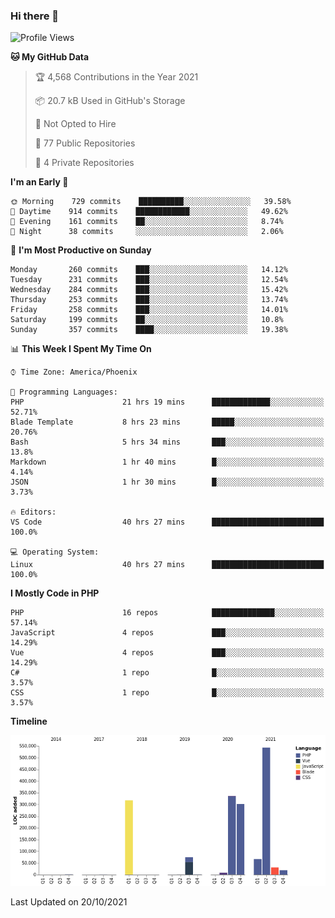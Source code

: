 ### Hi there 👋

<!--START_SECTION:waka-->
![Profile Views](http://img.shields.io/badge/Profile%20Views-6-blue)

**🐱 My GitHub Data** 

> 🏆 4,568 Contributions in the Year 2021
 > 
> 📦 20.7 kB Used in GitHub's Storage 
 > 
> 🚫 Not Opted to Hire
 > 
> 📜 77 Public Repositories 
 > 
> 🔑 4 Private Repositories  
 > 
**I'm an Early 🐤** 

```text
🌞 Morning    729 commits    ██████████░░░░░░░░░░░░░░░   39.58% 
🌆 Daytime    914 commits    ████████████░░░░░░░░░░░░░   49.62% 
🌃 Evening    161 commits    ██░░░░░░░░░░░░░░░░░░░░░░░   8.74% 
🌙 Night      38 commits     ░░░░░░░░░░░░░░░░░░░░░░░░░   2.06%

```
📅 **I'm Most Productive on Sunday** 

```text
Monday       260 commits    ███░░░░░░░░░░░░░░░░░░░░░░   14.12% 
Tuesday      231 commits    ███░░░░░░░░░░░░░░░░░░░░░░   12.54% 
Wednesday    284 commits    ███░░░░░░░░░░░░░░░░░░░░░░   15.42% 
Thursday     253 commits    ███░░░░░░░░░░░░░░░░░░░░░░   13.74% 
Friday       258 commits    ███░░░░░░░░░░░░░░░░░░░░░░   14.01% 
Saturday     199 commits    ██░░░░░░░░░░░░░░░░░░░░░░░   10.8% 
Sunday       357 commits    ████░░░░░░░░░░░░░░░░░░░░░   19.38%

```


📊 **This Week I Spent My Time On** 

```text
⌚︎ Time Zone: America/Phoenix

💬 Programming Languages: 
PHP                      21 hrs 19 mins      █████████████░░░░░░░░░░░░   52.71% 
Blade Template           8 hrs 23 mins       █████░░░░░░░░░░░░░░░░░░░░   20.76% 
Bash                     5 hrs 34 mins       ███░░░░░░░░░░░░░░░░░░░░░░   13.8% 
Markdown                 1 hr 40 mins        █░░░░░░░░░░░░░░░░░░░░░░░░   4.14% 
JSON                     1 hr 30 mins        █░░░░░░░░░░░░░░░░░░░░░░░░   3.73%

🔥 Editors: 
VS Code                  40 hrs 27 mins      █████████████████████████   100.0%

💻 Operating System: 
Linux                    40 hrs 27 mins      █████████████████████████   100.0%

```

**I Mostly Code in PHP** 

```text
PHP                      16 repos            ██████████████░░░░░░░░░░░   57.14% 
JavaScript               4 repos             ███░░░░░░░░░░░░░░░░░░░░░░   14.29% 
Vue                      4 repos             ███░░░░░░░░░░░░░░░░░░░░░░   14.29% 
C#                       1 repo              █░░░░░░░░░░░░░░░░░░░░░░░░   3.57% 
CSS                      1 repo              █░░░░░░░░░░░░░░░░░░░░░░░░   3.57%

```


**Timeline**

![Chart not found](https://raw.githubusercontent.com/mikebronner/mikebronner/master/charts/bar_graph.png) 


 Last Updated on 20/10/2021
<!--END_SECTION:waka-->

<!--
**mikebronner/mikebronner** is a ✨ _special_ ✨ repository because its `README.md` (this file) appears on your GitHub profile.

Here are some ideas to get you started:

- 🔭 I’m currently working on ...
- 🌱 I’m currently learning ...
- 👯 I’m looking to collaborate on ...
- 🤔 I’m looking for help with ...
- 💬 Ask me about ...
- 📫 How to reach me: ...
- 😄 Pronouns: ...
- ⚡ Fun fact: ...
-->
